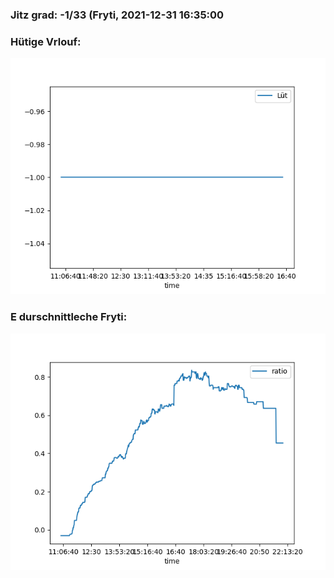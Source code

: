 ### Jitz grad: -1/33 (Fryti, 2021-12-31 16:35:00

### Hütige Vrlouf:
![Graph](Today.png)

### E durschnittleche Fryti:
![Graph](Fryti.png)